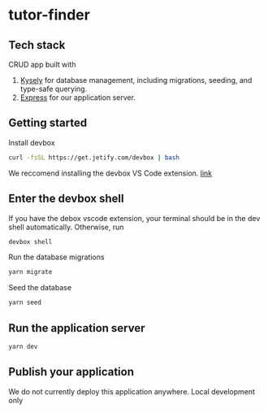 # tutor-finder

## Tech stack

CRUD app built with

1. [Kysely](https://kysely.dev/) for database management, including migrations, seeding, and type-safe querying.
2. [Express](https://expressjs.com/) for our application server.

## Getting started

Install devbox

```sh
curl -fsSL https://get.jetify.com/devbox | bash
```

We reccomend installing the devbox VS Code extension. [link](https://marketplace.visualstudio.com/items?itemName=jetpack-io.devbox)

## Enter the devbox shell

If you have the debox vscode extension, your terminal should be in the dev shell automatically. Otherwise, run

```sh
devbox shell
```

Run the database migrations

```sh
yarn migrate
```

Seed the database

```sh
yarn seed
```

## Run the application server

```sh
yarn dev
```

## Publish your application

We do not currently deploy this application anywhere. Local development only
